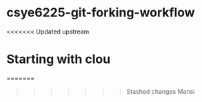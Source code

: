# csye6225-git-forking-workflow
<<<<<<< Updated upstream
# Starting with clou
=======
>>>>>>> Stashed changes
Mansi
